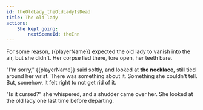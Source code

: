 ```yaml
---
id: theOldLady_theOldLadyIsDead
title: The old lady
actions:
    She kept going:
        nextSceneId: theInn
---
```


For some reason, {{playerName}} expected the old lady to vanish into the air, but she didn't. Her corpse lied there, tore open, her teeth bare.

"I'm sorry," {{playerName}} said softly, and looked at **the necklace**, still tied around her wrist. There was something about it. Something she couldn't tell. But, somehow, it felt right to not get rid of it.

"Is it cursed?" she whispered, and a shudder came over her. She looked at the old lady one last time before departing.
